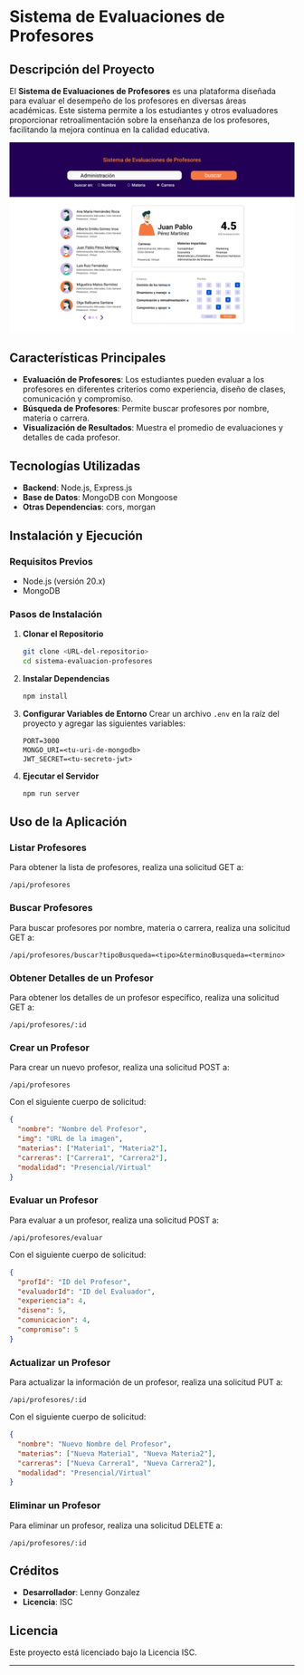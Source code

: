 # Sistema de Evaluaciones de Profesores

## Descripción del Proyecto
El **Sistema de Evaluaciones de Profesores** es una plataforma diseñada para evaluar el desempeño de los profesores en diversas áreas académicas. Este sistema permite a los estudiantes y otros evaluadores proporcionar retroalimentación sobre la enseñanza de los profesores, facilitando la mejora continua en la calidad educativa.

![diseno-v2.png](diseno-v2.png)

## Características Principales
- **Evaluación de Profesores**: Los estudiantes pueden evaluar a los profesores en diferentes criterios como experiencia, diseño de clases, comunicación y compromiso.
- **Búsqueda de Profesores**: Permite buscar profesores por nombre, materia o carrera.
- **Visualización de Resultados**: Muestra el promedio de evaluaciones y detalles de cada profesor.


## Tecnologías Utilizadas
- **Backend**: Node.js, Express.js
- **Base de Datos**: MongoDB con Mongoose
- **Otras Dependencias**: cors, morgan

## Instalación y Ejecución

### Requisitos Previos
- Node.js (versión 20.x)
- MongoDB

### Pasos de Instalación
1. **Clonar el Repositorio**
   ```bash
   git clone <URL-del-repositorio>
   cd sistema-evaluacion-profesores
   ```

2. **Instalar Dependencias**
   ```bash
   npm install
   ```

3. **Configurar Variables de Entorno**
   Crear un archivo `.env` en la raíz del proyecto y agregar las siguientes variables:
   ```env
   PORT=3000
   MONGO_URI=<tu-uri-de-mongodb>
   JWT_SECRET=<tu-secreto-jwt>
   ```

4. **Ejecutar el Servidor**
   ```bash
   npm run server
   ```

## Uso de la Aplicación

### Listar Profesores
Para obtener la lista de profesores, realiza una solicitud GET a:
```
/api/profesores
```

### Buscar Profesores
Para buscar profesores por nombre, materia o carrera, realiza una solicitud GET a:
```
/api/profesores/buscar?tipoBusqueda=<tipo>&terminoBusqueda=<termino>
```

### Obtener Detalles de un Profesor
Para obtener los detalles de un profesor específico, realiza una solicitud GET a:
```
/api/profesores/:id
```

### Crear un Profesor
Para crear un nuevo profesor, realiza una solicitud POST a:
```
/api/profesores
```
Con el siguiente cuerpo de solicitud:
```json
{
  "nombre": "Nombre del Profesor",
  "img": "URL de la imagen",
  "materias": ["Materia1", "Materia2"],
  "carreras": ["Carrera1", "Carrera2"],
  "modalidad": "Presencial/Virtual"
}
```

### Evaluar un Profesor
Para evaluar a un profesor, realiza una solicitud POST a:
```
/api/profesores/evaluar
```
Con el siguiente cuerpo de solicitud:
```json
{
  "profId": "ID del Profesor",
  "evaluadorId": "ID del Evaluador",
  "experiencia": 4,
  "diseno": 5,
  "comunicacion": 4,
  "compromiso": 5
}
```

### Actualizar un Profesor
Para actualizar la información de un profesor, realiza una solicitud PUT a:
```
/api/profesores/:id
```
Con el siguiente cuerpo de solicitud:
```json
{
  "nombre": "Nuevo Nombre del Profesor",
  "materias": ["Nueva Materia1", "Nueva Materia2"],
  "carreras": ["Nueva Carrera1", "Nueva Carrera2"],
  "modalidad": "Presencial/Virtual"
}
```

### Eliminar un Profesor
Para eliminar un profesor, realiza una solicitud DELETE a:
```
/api/profesores/:id
```

## Créditos
- **Desarrollador**: Lenny Gonzalez
- **Licencia**: ISC


## Licencia
Este proyecto está licenciado bajo la Licencia ISC.

---